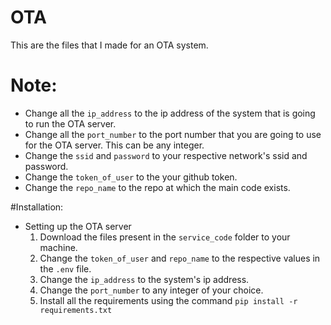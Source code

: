 # OTA
This are the files that I made for an OTA system.

# Note:
- Change all the `ip_address` to the ip address of the system that is going to run the OTA server.
- Change all the `port_number` to the port number that you are going to use for the OTA server. This can be any integer.
- Change the `ssid` and `password` to your respective network's ssid and password.
- Change the `token_of_user` to the your github token.
- Change the `repo_name` to the repo at which the main code exists.

#Installation:
- Setting up the OTA server
  1. Download the files present in the `service_code` folder to your machine.
  2. Change the `token_of_user` and `repo_name` to the respective values in the `.env` file.
  3. Change the `ip_address` to the system's ip address.
  4. Change the `port_number` to any integer of your choice.
  5. Install all the requirements using the command `pip install -r requirements.txt`
